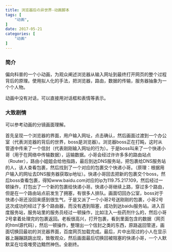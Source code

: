 ```yaml
---
title: 浏览器后の异世界-动画脚本
tags: [
    "动画",
]
date: 2017-05-21
categories: [
    "动画"
]
---
```


### 简介
偏向科普的一个小动画，为观众阐述浏览器从输入网址到最终打开网页的整个过程背后的原理。使用拟人化的手法，把浏览器，路由，数据的传输，服务器抽象为一个个人物。

动画中没有对话，可以直接用对话框和表情等表示。

### 大致剧情

可以参考动画的分镜画面理解。

首先呈现一个浏览器的界面，用户输入网址，点击确认，然后画面过渡到一个办公室（代表浏览器的背后的世界，boss是浏览器）。浏览器boss正在打盹，这时从管道中传来了一个信封（代表刚刚输入网址的行为）。于是boss叫来了一个快递小哥（用于在网络中传输数据），运输数据。小哥会经过许许多多的路由站点（Router），路由小姐姐会给他指路，最后到达DNS服务站，把包裹给DNS服务站的人，该人查看包裹，然后找到了一个对应的包裹交个快递小哥。（原理：根据用户输入的网址去DNS服务器获取ip地址）。快递小哥回去把新的包裹交个boss，然后boss查看包裹，得知www.baidu.com对应的ip为119.75.217.109，然后经过一顿操作，打包出了一个新的包裹给快递小哥。快递小哥继续上路，穿过多个路由，但是在一个路由站点前发生了拥塞，有很多人排队。画面切回办公室，boss对于快递小哥还没回来感到很生气，于是又派了一个小哥2号送刚刚的包裹，小哥2号这次成功的经过了多个路由器，而没有遇到阻塞，成功到达baidu服务站。进入百度服务站，服务站里的服务员经过一顿操作，比如注入一些药剂什么的，然后小哥2号拿着处理完的包裹返回。老板很高兴，打开包裹，看到里面包含的数据（网页的html源代码），然后一顿操作，整理出一个信封之类的东西，原路返回管道，画面切换回最初的浏览器界面，百度网页加载完成。最后，片中出现过的小人在显示器上蹦蹦跳跳出现，致敬观众，然后画面最后切换回被阻塞的快递小哥，一个人默默呆在垃圾堆旁边黯然神伤。全剧终。
